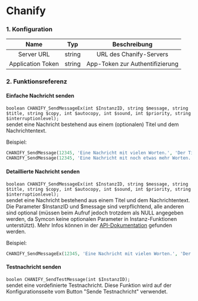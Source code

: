 # Chanify

### 1. Konfiguration

| Name                     | Typ       | Beschreibung                         |
| :----------------------: | :-------: | :----------------------------------: |
| Server URL               | string    | URL des Chanify-Servers               |
| Application Token        | string    | App-Token zur Authentifizierung      |

### 2. Funktionsreferenz

#### Einfache Nachricht senden
`boolean CHANIFY_SendMessageEx(int $InstanzID, string $message, string $title, string $copy, int $autocopy, int $sound, int $priority, string $interruptionlevel);`  
sendet eine Nachricht bestehend aus einem (optionalen) Titel und dem Nachrichtentext.

Beispiel:
```php
CHANIFY_SendMessage(12345, 'Eine Nachricht mit vielen Worten.', 'Der Titel'); # mit Titel
CHANIFY_SendMessage(12345, 'Eine Nachricht mit noch etwas mehr Worten.', ''); # ohne Titel
```

#### Detaillierte Nachricht senden
`boolean CHANIFY_SendMessageEx(int $InstanzID, string $message, string $title, string $copy, int $autocopy, int $sound, int $priority, string $interruptionlevel);`  
sendet eine Nachricht bestehend aus einem Titel und dem Nachrichtentext. Die Parameter $InstanzID und $message sind verpflichtend, alle anderen sind optional (müssen beim Aufruf jedoch trotzdem als NULL angegeben werden, da Symcon keine optionalen Parameter in Instanz-Funktionen unterstützt). Mehr Infos können in der [API-Dokumentation](https://github.com/chanify/chanify#http-api) gefunden werden.

Beispiel:
```php
CHANIFY_SendMessageEx(12345, 'Eine Nachricht mit vielen Worten.', 'Der Titel', 'Copy-Text', 1, 0, 5, 'active');
```

#### Testnachricht senden
`boolen CHANIFY_SendTestMessage(int $InstanzID);`  
sendet eine vordefinierte Testnachricht. Diese Funktion wird auf der Konfigurationsseite vom Button "Sende Testnachricht" verwendet.